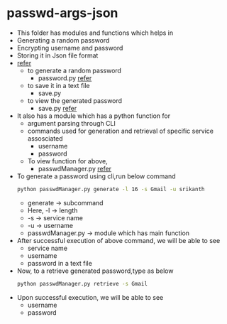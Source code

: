 # passwd-args-json
* This folder has modules and functions which helps in
* Generating a random password 
* Encrypting username and password 
* Storing it in Json file format
* [refer](https://github.com/Srikanthkovuri/Command-Line/blob/main/password-args)
  * to generate a random password
    * password.py [refer](https://github.com/Srikanthkovuri/Command-Line/blob/main/password-args/passwordjson.py)
  * to save it in a text file
    * save.py 
  * to view the generated password
    * save.py [refer](https://github.com/Srikanthkovuri/Command-Line/blob/main/password-args/savejson.py)
* It also has a module which has a python function for
  * argument parsing through CLI
  * commands used for generation and retrieval of specific service assosciated
    * username
    * password
  * To view function for above,
    * passwdManager.py [refer](https://github.com/Srikanthkovuri/Command-Line/blob/main/password-args/passwdManagerjson.py)
* To generate a password using cli,run below command
  ```bash
  python passwdManager.py generate -l 16 -s Gmail -u srikanth
  ```
  * generate -> subcommand
  * Here, -l -> length
  * -s -> service name
  * -u -> username
  * passwdManager.py -> module which has main function
* After successful execution of above command, we will be able to see
  * service name
  * username
  * password in a text file
* Now, to a retrieve generated password,type as below
  ```bash
  python passwdManager.py retrieve -s Gmail 
  ```
* Upon successful execution, we will be able to see
  * username
  * password 